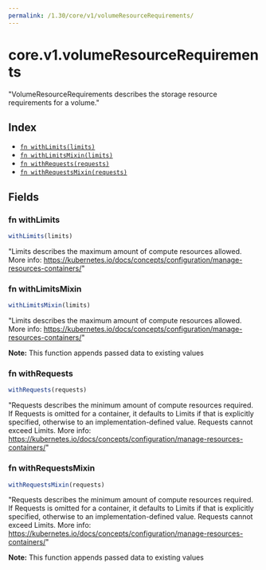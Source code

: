 ```yaml
---
permalink: /1.30/core/v1/volumeResourceRequirements/
---
```


# core.v1.volumeResourceRequirements

"VolumeResourceRequirements describes the storage resource requirements for a volume."

## Index

* [`fn withLimits(limits)`](#fn-withlimits)
* [`fn withLimitsMixin(limits)`](#fn-withlimitsmixin)
* [`fn withRequests(requests)`](#fn-withrequests)
* [`fn withRequestsMixin(requests)`](#fn-withrequestsmixin)

## Fields

### fn withLimits

```ts
withLimits(limits)
```

"Limits describes the maximum amount of compute resources allowed. More info: https://kubernetes.io/docs/concepts/configuration/manage-resources-containers/"

### fn withLimitsMixin

```ts
withLimitsMixin(limits)
```

"Limits describes the maximum amount of compute resources allowed. More info: https://kubernetes.io/docs/concepts/configuration/manage-resources-containers/"

**Note:** This function appends passed data to existing values

### fn withRequests

```ts
withRequests(requests)
```

"Requests describes the minimum amount of compute resources required. If Requests is omitted for a container, it defaults to Limits if that is explicitly specified, otherwise to an implementation-defined value. Requests cannot exceed Limits. More info: https://kubernetes.io/docs/concepts/configuration/manage-resources-containers/"

### fn withRequestsMixin

```ts
withRequestsMixin(requests)
```

"Requests describes the minimum amount of compute resources required. If Requests is omitted for a container, it defaults to Limits if that is explicitly specified, otherwise to an implementation-defined value. Requests cannot exceed Limits. More info: https://kubernetes.io/docs/concepts/configuration/manage-resources-containers/"

**Note:** This function appends passed data to existing values